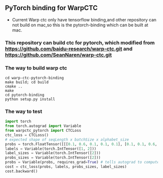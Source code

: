 ## PyTorch binding for WarpCTC
- Current Warp ctc only have tensorflow binding,and other repository can not build on mac,so this is the pytorch-binding which can be built at mac.

### This repository can build ctc for pytorch, which modified from https://github.com/baidu-research/warp-ctc.git and https://github.com/SeanNaren/warp-ctc.git
### The way to build warp ctc
```
cd warp-ctc-pytorch-binding
make build; cd build
cmake ..
make
cd pytorch-binding
python setup.py install
```
### The way to test
```python
import torch
from torch.autograd import Variable
from warpctc_pytorch import CTCLoss
ctc_loss = CTCLoss()
# expected shape of seqLength x batchSize x alphabet_size
probs = torch.FloatTensor([[[0.1, 0.6, 0.1, 0.1, 0.1], [0.1, 0.1, 0.6, 0.1, 0.1]]]).transpose(0, 1).contiguous()
labels = Variable(torch.IntTensor([1, 2]))
label_sizes = Variable(torch.IntTensor([2]))
probs_sizes = Variable(torch.IntTensor([2]))
probs = Variable(probs, requires_grad=True) # tells autograd to compute gradients for probs
cost = ctc_loss(probs, labels, probs_sizes, label_sizes)
cost.backward()
```


